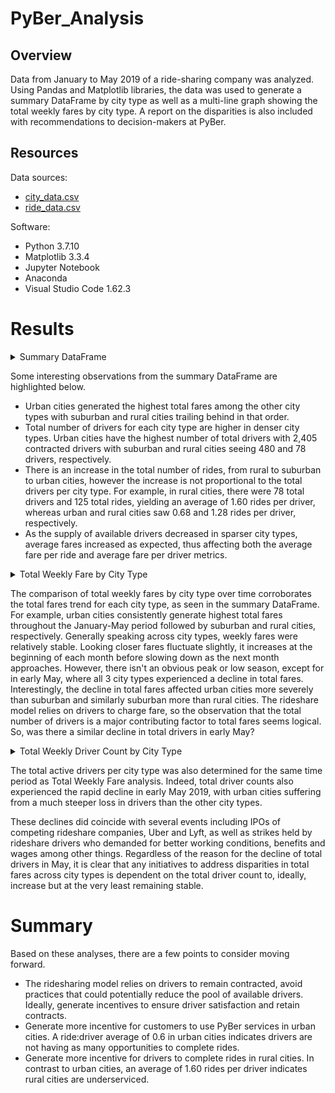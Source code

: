 # PyBer_Analysis

## Overview
Data from January to May 2019 of a ride-sharing company was analyzed. Using Pandas and Matplotlib libraries, the data was used to generate a summary DataFrame by city type as well as a multi-line graph showing the total weekly fares by city type. A report on the disparities is also included with recommendations to decision-makers at PyBer. 

## Resources
Data sources: 
* [city_data.csv](Resources/city_data.csv)
* [ride_data.csv](Resources/ride_data.csv)

Software:
* Python 3.7.10
* Matplotlib 3.3.4
* Jupyter Notebook
* Anaconda
* Visual Studio Code 1.62.3

# Results
 <details>
    <summary>Summary DataFrame</summary>
    <img src="analysis/pyber_summary_df.png"> 
  </details>

Some interesting observations from the summary DataFrame are highlighted below. 
* Urban cities generated the highest total fares among the other city types with suburban and rural cities trailing behind in that order. 
* Total number of drivers for each city type are higher in denser city types. Urban cities have the highest number of total drivers with 2,405 contracted drivers with suburban and rural cities seeing 480 and 78 drivers, respectively. 
* There is an increase in the total number of rides, from rural to suburban to urban cities, however the increase is not proportional to the total drivers per city type. For example, in rural cities, there were 78 total drivers and 125 total rides, yielding an average of 1.60 rides per driver, whereas urban and rural cities saw 0.68 and 1.28 rides per driver, respectively. 
* As the supply of available drivers decreased in sparser city types, average fares increased as expected, thus affecting both the average fare per ride and average fare per driver metrics. 

 <details>
    <summary>Total Weekly Fare by City Type</summary>
    <img src="analysis/PyBer_fare_summary.png"> 
  </details>

The comparison of total weekly fares by city type over time corroborates the total fares trend for each city type, as seen in the summary DataFrame. For example, urban cities consistently generate highest total fares throughout the January-May period followed by suburban and rural cities, respectively. Generally speaking across city types, weekly fares were relatively stable. Looking closer fares fluctuate slightly, it increases at the beginning of each month before slowing down as the next month approaches. However, there isn't an obvious peak or low season, except for in early May, where all 3 city types experienced a decline in total fares. Interestingly, the decline in total fares affected urban cities more severely than suburban and similarly suburban more than rural cities. The rideshare model relies on drivers to charge fare, so the observation that the total number of drivers is a major contributing factor to total fares seems logical. So, was there a similar decline in total drivers in early May?

 <details>
    <summary>Total Weekly Driver Count by City Type</summary>
    <img src="analysis/PyBer_driver_summary.png"> 
  </details>

The total active drivers per city type was also determined for the same time period as Total Weekly Fare analysis. Indeed, total driver counts also experienced the rapid decline in early May 2019, with urban cities suffering from a much steeper loss in drivers than the other city types. 

These declines did coincide with several events including IPOs of competing rideshare companies, Uber and Lyft, as well as strikes held by rideshare drivers who demanded for better working conditions, benefits and wages among other things. Regardless of the reason for the decline of total drivers in May, it is clear that any initiatives to address disparities in total fares across city types is dependent on the total driver count to, ideally, increase but at the very least remaining stable. 

# Summary
Based on these analyses, there are a few points to consider moving forward.
* The ridesharing model relies on drivers to remain contracted, avoid practices that could potentially reduce the pool of available drivers. Ideally, generate incentives to ensure driver satisfaction and retain contracts.
* Generate more incentive for customers to use PyBer services in urban cities. A ride:driver average of 0.6 in urban cities indicates drivers are not having as many opportunities to complete rides.  
* Generate more incentive for drivers to complete rides in rural cities. In contrast to urban cities, an average of 1.60 rides per driver indicates rural cities are underserviced.
 

